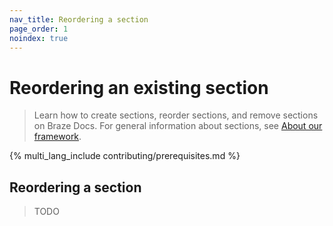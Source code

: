 ```yaml
---
nav_title: Reordering a section
page_order: 1
noindex: true
---
```


# Reordering an existing section

> Learn how to create sections, reorder sections, and remove sections on Braze Docs. For general information about sections, see [About our framework]().

{% multi_lang_include contributing/prerequisites.md %}

## Reordering a section

> TODO
